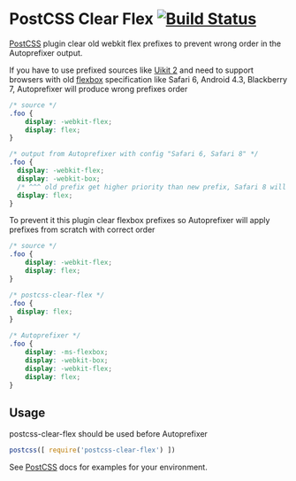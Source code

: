 # PostCSS Clear Flex [![Build Status][ci-img]][ci]

[PostCSS] plugin clear old webkit flex prefixes to prevent wrong order in the Autoprefixer output.

[PostCSS]: https://github.com/postcss/postcss
[ci-img]:  https://travis-ci.org/shrpne/postcss-clear-flex.svg
[ci]:      https://travis-ci.org/shrpne/postcss-clear-flex

If you have to use prefixed sources like [Uikit 2](https://github.com/uikit/uikit/blob/v2/master/src/less/core/grid.less#L71) and need to support browsers with old [flexbox](https://caniuse.com/#search=flex) specification like Safari 6, Android 4.3, Blackberry 7, Autoprefixer will produce wrong prefixes order

```css
/* source */
.foo {
    display: -webkit-flex;
    display: flex;
}

/* output from Autoprefixer with config "Safari 6, Safari 8" */
.foo {
  display: -webkit-flex;
  display: -webkit-box; 
  /* ^^^ old prefix get higher priority than new prefix, Safari 8 will be forced to use old flexbox specification and layout will break */
  display: flex;
}
```

To prevent it this plugin clear flexbox prefixes so Autoprefixer will apply prefixes from scratch with correct order


```css
/* source */
.foo {
    display: -webkit-flex;
    display: flex;
}

/* postcss-clear-flex */
.foo {
  display: flex;
}

/* Autoprefixer */
.foo {
    display: -ms-flexbox;
    display: -webkit-box;
    display: -webkit-flex;
    display: flex;
}
```

## Usage
postcss-clear-flex should be used before Autoprefixer

```js
postcss([ require('postcss-clear-flex') ])
```

See [PostCSS] docs for examples for your environment.
